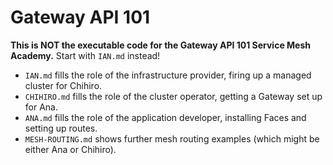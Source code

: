 <!--
SPDX-FileCopyrightText: 2022-2024 Buoyant Inc.
SPDX-License-Identifier: Apache-2.0
-->

# Gateway API 101

**This is NOT the executable code for the Gateway API 101 Service Mesh
Academy.** Start with `IAN.md` instead!

- `IAN.md` fills the role of the infrastructure provider, firing up a managed
  cluster for Chihiro.
- `CHIHIRO.md` fills the role of the cluster operator, getting a Gateway set
  up for Ana.
- `ANA.md` fills the role of the application developer, installing Faces and
  setting up routes.
- `MESH-ROUTING.md` shows further mesh routing examples (which might be either
  Ana or Chihiro).
